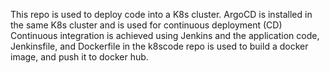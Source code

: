 This repo is used to deploy code into a K8s cluster.  ArgoCD is installed in the same K8s cluster and is used for continuous deployment (CD)
Continuous integration is achieved using Jenkins and the application code, Jenkinsfile, and Dockerfile in the k8scode repo is used to build a docker image, and push it to docker hub.
